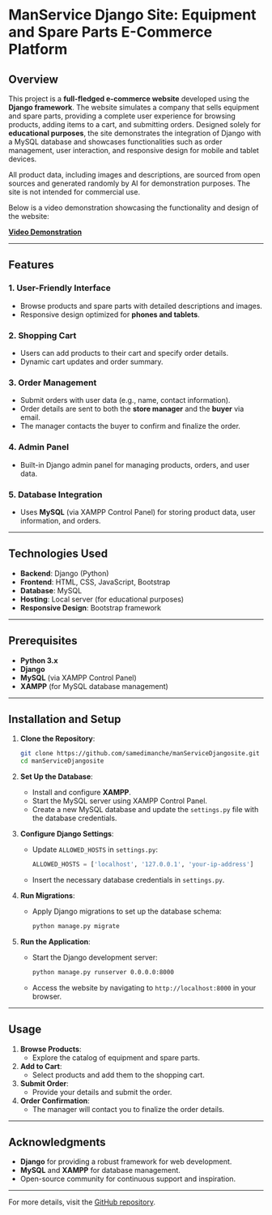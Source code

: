 # ManService Django Site: Equipment and Spare Parts E-Commerce Platform

## Overview
This project is a **full-fledged e-commerce website** developed using the **Django framework**. The website simulates a company that sells equipment and spare parts, providing a complete user experience for browsing products, adding items to a cart, and submitting orders. Designed solely for **educational purposes**, the site demonstrates the integration of Django with a MySQL database and showcases functionalities such as order management, user interaction, and responsive design for mobile and tablet devices.

All product data, including images and descriptions, are sourced from open sources and generated randomly by AI for demonstration purposes. The site is not intended for commercial use.

Below is a video demonstration showcasing the functionality and design of the website:

[**Video Demonstration**](https://github.com/samedimanche/manServiceDjangosite/assets/152053503/18fc3bc7-a7ca-4234-bddf-d588e8a6802e)

---

## Features

### 1. **User-Friendly Interface**
   - Browse products and spare parts with detailed descriptions and images.
   - Responsive design optimized for **phones and tablets**.

### 2. **Shopping Cart**
   - Users can add products to their cart and specify order details.
   - Dynamic cart updates and order summary.

### 3. **Order Management**
   - Submit orders with user data (e.g., name, contact information).
   - Order details are sent to both the **store manager** and the **buyer** via email.
   - The manager contacts the buyer to confirm and finalize the order.

### 4. **Admin Panel**
   - Built-in Django admin panel for managing products, orders, and user data.

### 5. **Database Integration**
   - Uses **MySQL** (via XAMPP Control Panel) for storing product data, user information, and orders.

---

## Technologies Used
- **Backend**: Django (Python)
- **Frontend**: HTML, CSS, JavaScript, Bootstrap
- **Database**: MySQL
- **Hosting**: Local server (for educational purposes)
- **Responsive Design**: Bootstrap framework

---

## Prerequisites
- **Python 3.x**
- **Django**
- **MySQL** (via XAMPP Control Panel)
- **XAMPP** (for MySQL database management)

---

## Installation and Setup

1. **Clone the Repository**:
   ```bash
   git clone https://github.com/samedimanche/manServiceDjangosite.git
   cd manServiceDjangosite
   ```

2. **Set Up the Database**:
   - Install and configure **XAMPP**.
   - Start the MySQL server using XAMPP Control Panel.
   - Create a new MySQL database and update the `settings.py` file with the database credentials.

3. **Configure Django Settings**:
   - Update `ALLOWED_HOSTS` in `settings.py`:
     ```python
     ALLOWED_HOSTS = ['localhost', '127.0.0.1', 'your-ip-address']
     ```
   - Insert the necessary database credentials in `settings.py`.

4. **Run Migrations**:
   - Apply Django migrations to set up the database schema:
     ```bash
     python manage.py migrate
     ```

5. **Run the Application**:
   - Start the Django development server:
     ```bash
     python manage.py runserver 0.0.0.0:8000
     ```
   - Access the website by navigating to `http://localhost:8000` in your browser.

---

## Usage
1. **Browse Products**:
   - Explore the catalog of equipment and spare parts.
2. **Add to Cart**:
   - Select products and add them to the shopping cart.
3. **Submit Order**:
   - Provide your details and submit the order.
4. **Order Confirmation**:
   - The manager will contact you to finalize the order details.

---

## Acknowledgments
- **Django** for providing a robust framework for web development.
- **MySQL** and **XAMPP** for database management.
- Open-source community for continuous support and inspiration.

---

For more details, visit the [GitHub repository](https://github.com/samedimanche/manServiceDjangosite).
